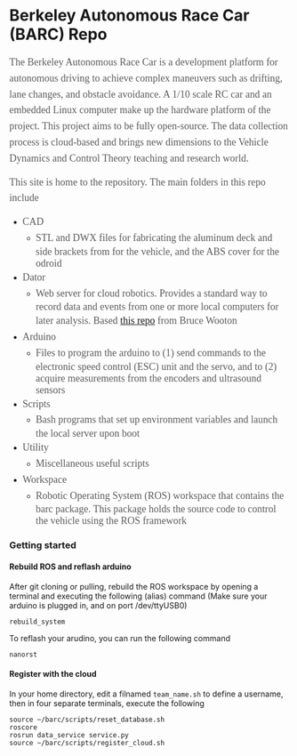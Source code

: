 <h1>Berkeley Autonomous Race Car (BARC) Repo</h1>

<p><span style="color: rgba(26, 26, 26, 0.701961); font-family: proxima-nova; font-size: 18px; line-height: 28.8px; text-align: center;">The Berkeley Autonomous Race Car is a development platform for autonomous driving to achieve complex maneuvers such as drifting, lane changes, and obstacle avoidance. A 1/10 scale RC car and an embedded Linux computer make up the hardware platform of the project. This project aims to be fully open-source. The data collection process is cloud-based and brings new dimensions to the Vehicle Dynamics and Control Theory teaching and research world.</span></p>

<p><span style="color: rgba(26, 26, 26, 0.701961); font-family: proxima-nova; font-size: 18px; line-height: 28.8px; text-align: center;">This site is home to the repository. The main folders in this repo include</span></p>

<ul>
	<li><span style="color: rgba(26, 26, 26, 0.701961); font-family: proxima-nova; font-size: 18px; line-height: 28.8px; text-align: center;">CAD</span>
	<ul>
		<li><span style="color: rgba(26, 26, 26, 0.701961); font-family: proxima-nova; font-size: 18px; line-height: 28.8px; text-align: center;">​STL and DWX files for fabricating the aluminum deck and side brackets from for the vehicle, and the ABS cover for the odroid </span></li>
	</ul>
	</li>
	<li><span style="color: rgba(26, 26, 26, 0.701961); font-family: proxima-nova; font-size: 18px; line-height: 28.8px; text-align: center;">Dator</span>
	<ul>
		<li><span style="color: rgba(26, 26, 26, 0.701961); font-family: proxima-nova; font-size: 18px; line-height: 28.8px; text-align: center;">​Web server for cloud robotics. Provides a standard way to record data and events from one or more local computers for later analysis. Based <a href="https://github.com/bwootton/Dator">this repo</a> from Bruce Wooton</span></li>
	</ul>
	</li>
	<li><span style="color: rgba(26, 26, 26, 0.701961); font-family: proxima-nova; font-size: 18px; line-height: 28.8px; text-align: center;">Arduino</span>
	<ul>
		<li><span style="color: rgba(26, 26, 26, 0.701961); font-family: proxima-nova; font-size: 18px; line-height: 28.8px; text-align: center;">​Files to program the arduino to (1) send commands to the electronic speed control (ESC) unit and the servo, and to (2) acquire measurements from the encoders and ultrasound sensors</span></li>
	</ul>
	</li>
	<li><span style="color: rgba(26, 26, 26, 0.701961); font-family: proxima-nova; font-size: 18px; line-height: 28.8px; text-align: center;">Scripts</span>
	<ul>
		<li><span style="color: rgba(26, 26, 26, 0.701961); font-family: proxima-nova; font-size: 18px; line-height: 28.8px; text-align: center;">​​​​Bash programs that set up environment variables and launch the local server upon boot</span></li>
	</ul>
	</li>
	<li><span style="color: rgba(26, 26, 26, 0.701961); font-family: proxima-nova; font-size: 18px; line-height: 28.8px; text-align: center;">Utility</span>
	<ul>
		<li><span style="color: rgba(26, 26, 26, 0.701961); font-family: proxima-nova; font-size: 18px; line-height: 28.8px; text-align: center;">​Miscellaneous useful scripts</span></li>
	</ul>
	</li>
	<li><span style="color: rgba(26, 26, 26, 0.701961); font-family: proxima-nova; font-size: 18px; line-height: 28.8px; text-align: center;">Workspace</span>
	<ul>
		<li><span style="color: rgba(26, 26, 26, 0.701961); font-family: proxima-nova; font-size: 18px; line-height: 28.8px; text-align: center;">​Robotic Operating System (ROS) workspace that contains the barc package. This package holds the source code to control the vehicle using the ROS framework</span></li>
	</ul>
	</li>
</ul>

### Getting started
#### Rebuild ROS and reflash arduino
After git cloning or pulling, rebuild the ROS workspace by opening a terminal and executing the following (alias) command
(Make sure your arduino is plugged in, and on port /dev/ttyUSB0)

```rebuild_system ```

To reflash your arudino, you can run the following command

`nanorst`

#### Register with the cloud
In your home directory, edit a filnamed `team_name.sh` to define a username, then in four separate terminals, execute the following
```
source ~/barc/scripts/reset_database.sh 
roscore
rosrun data_service service.py
source ~/barc/scripts/register_cloud.sh
```
